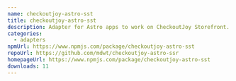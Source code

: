 ```yaml
---
name: checkoutjoy-astro-sst
title: checkoutjoy-astro-sst
description: Adapter for Astro apps to work on CheckoutJoy Storefront.
categories:
  - adapters
npmUrl: https://www.npmjs.com/package/checkoutjoy-astro-sst
repoUrl: https://github.com/mdwt/checkoutjoy-astro-ssr
homepageUrl: https://www.npmjs.com/package/checkoutjoy-astro-sst
downloads: 11
---
```

